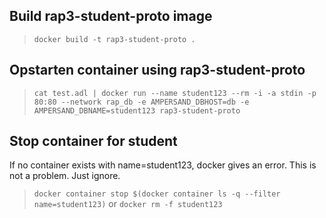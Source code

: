
## Build rap3-student-proto image
> `docker build -t rap3-student-proto .`

## Opstarten container using rap3-student-proto
> `cat test.adl | docker run --name student123 --rm -i -a stdin -p 80:80 --network rap_db -e AMPERSAND_DBHOST=db -e AMPERSAND_DBNAME=student123 rap3-student-proto`

## Stop container for student
If no container exists with name=student123, docker gives an error. This is not a problem. Just ignore.
> `docker container stop $(docker container ls -q --filter name=student123)`
or
> `docker rm -f student123`